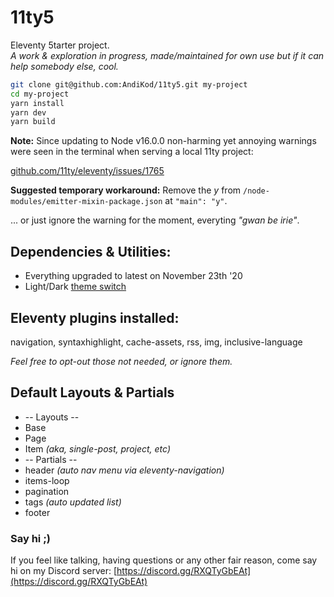 # 11ty5

Eleventy 5tarter project. <br>
_A work & exploration in progress, made/maintained for own use but if it can help somebody else, cool._

```bash
git clone git@github.com:AndiKod/11ty5.git my-project
cd my-project
yarn install
yarn dev
yarn build
```

**Note:** Since updating to Node v16.0.0 non-harming yet annoying warnings were seen in the terminal when serving a local 11ty project:

[github.com/11ty/eleventy/issues/1765](https://github.com/11ty/eleventy/issues/1765)

**Suggested temporary workaround:** Remove the _y_ from `/node-modules/emitter-mixin-package.json` at `"main": "y"`.

... or just ignore the warning for the moment, everyting _"gwan be irie"_.

## Dependencies & Utilities:

- Everything upgraded to latest on November 23th '20
- Light/Dark [theme switch](https://medium.com/@haxzie/dark-and-light-theme-switcher-using-css-variables-and-pure-javascript-zocada-dd0059d72fa2)

## Eleventy plugins installed:

navigation, syntaxhighlight, cache-assets, rss, img, inclusive-language

_Feel free to opt-out those not needed, or ignore them._

## Default Layouts & Partials

- -- Layouts --
- Base
- Page
- Item _(aka, single-post, project, etc)_
- -- Partials --
- header _(auto nav menu via eleventy-navigation)_
- items-loop
- pagination
- tags _(auto updated list)_
- footer

### Say hi ;)

If you feel like talking, having questions or any other fair reason, come say hi on my Discord server: [https://discord.gg/RXQTyGbEAt](https://discord.gg/RXQTyGbEAt)
